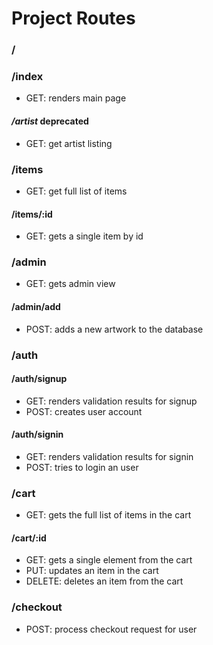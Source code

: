 # Project Routes

### /
### /index
- GET: renders main page
#### */artist* deprecated
- GET: get artist listing
### /items
- GET: get full list of items
#### /items/:id
- GET: gets a single item by id
### /admin
- GET: gets admin view
#### /admin/add
- POST: adds a new artwork to the database
### /auth
#### /auth/signup
- GET: renders validation results for signup
- POST: creates user account
#### /auth/signin
- GET: renders validation results for signin
- POST: tries to login an user
### /cart
- GET: gets the full list of items in the cart
#### /cart/:id
- GET: gets a single element from the cart
- PUT: updates an item in the cart
- DELETE: deletes an item from the cart
### /checkout
- POST: process checkout request for user